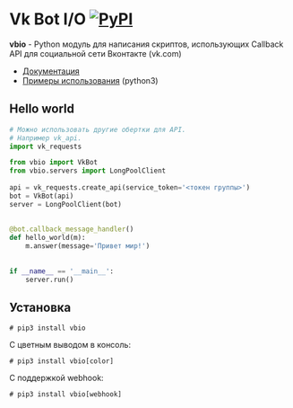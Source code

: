 # Vk Bot I/O [![PyPI](https://img.shields.io/pypi/v/vbio.svg)](https://pypi.org/project/vbio/)
**vbio** - Python модуль для написания скриптов, использующих Callback API для социальной сети Вконтакте (vk.com)
* [Документация](https://vbio.readthedocs.io/en/latest/)
* [Примеры использования](./examples) (python3)
## Hello world
```python
# Можно использовать другие обертки для API.
# Например vk_api.
import vk_requests

from vbio import VkBot
from vbio.servers import LongPoolClient
    
api = vk_requests.create_api(service_token='<токен группы>')
bot = VkBot(api)
server = LongPoolClient(bot)
    
    
@bot.callback_message_handler()
def hello_world(m):
    m.answer(message='Привет мир!')
    
    
if __name__ == '__main__':
    server.run()
```

## Установка
```
# pip3 install vbio
```
С цветным выводом в консоль:
```
# pip3 install vbio[color]
```
С поддержкой webhook:
```
# pip3 install vbio[webhook]
```